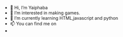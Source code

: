 - 👋 Hi, I’m Yaiphaba
- 👀 I’m interested in making games.
- 🌱 I’m currently learning HTML,javascript and python
- 📫 You can find me on
- 

<!---
YaiphabaSingh92/YaiphabaSingh92 is a ✨ special ✨ repository because its `README.md` (this file) appears on your GitHub profile.
You can click the Preview link to take a look at your changes.
--->
